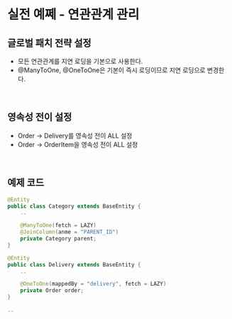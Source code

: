 # 실전 예쩨 - 연관관계 관리

## 글로벌 패치 전략 설정

 - 모든 연관관계를 지연 로딩을 기본으로 사용한다.
 - @ManyToOne, @OneToOne은 기본이 즉시 로딩이므로 지연 로딩으로 변경한다.

<br/>

## 영속성 전이 설정

 - Order -> Delivery를 영속성 전이 ALL 설정
 - Order -> OrderItem을 영속성 전이 ALL 설정

<br/>

## 예제 코드

```java
@Entity
public class Category extends BaseEntity {
    ..

    @ManyToOne(fetch = LAZY)
    @JoinColumn(anme = "PARENT_ID")
    private Category parent;
}

@Entity
public class Delivery extends BaseEntity {
    ..

    @OneToOne(mappedBy = "delivery", fetch = LAZY)
    private Order order;
}

..
```
